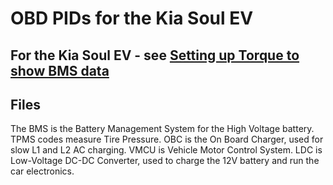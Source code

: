 # OBD PIDs for the Kia Soul EV

## For the Kia Soul EV - see [Setting up Torque to show BMS data](http://www.mykiasoulev.com/forum/viewtopic.php?f=6&t=471)

## Files
The BMS is the Battery Management System for the High Voltage battery.
TPMS codes measure Tire Pressure.
OBC is the On Board Charger, used for slow L1 and L2 AC charging.
VMCU is Vehicle Motor Control System.
LDC is Low-Voltage DC-DC Converter, used to charge the 12V battery and run the car electronics. 
